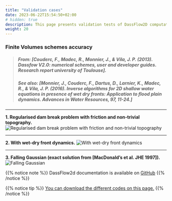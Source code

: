 ```yaml
---
title: "Validation cases"
date: 2023-06-22T15:54:50+02:00
# hidden: true
description: This page presents validation tests of DassFlow2D computational codes.
weight: 20
---
```


### Finite Volumes schemes accuracy
>##### **From:** *[Couderc, F., Madec, R., Monnier, J., & Vila, J. P. (2013). Dassfow V2.0: numerical schemes, user and developer guides. Research report university of Toulouse].*		 	 
> ##### **See also:** *[Monnier, J., Couderc, F., Dartus, D., Larnier, K., Madec, R., & Vila, J. P. (2016). Inverse algorithms for 2D shallow water equations in presence of wet dry fronts: Application to flood plain dynamics. Advances in Water Resources, 97, 11-24.]*

---
**1. Regularised dam break problem with friction and non-trivial topography.**
![Regularised dam break problem with friction and non-trivial topography](/images/regularized_dam_break_friction.png?width=55pc) 	

---
**2. With wet-dry front dynamics.**
![With wet-dry front dynamics](/images/wetdry_front.png?width=55pc) 	

---
**3. Falling Gaussian (exact solution from [MacDonald’s et al. JHE 1997]).**
![Falling Gaussian](/images/Falling_Gaussian.png?width=55pc) 	

{{% notice note %}}
DassFlow2d documentation is available on [GitHub](https://github.com/DassHydro/dassflow2d/blob/master/doc/)
{{% /notice %}}

{{% notice tip %}}
[You can download the different codes on this page.](/download/dl_dassflow_smash)
{{% /notice %}}
